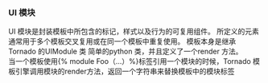 ### UI 模块  
UI 模块是封装模板中所包含的标记，样式以及行为的可复用组件。
所定义的元素通常用于多个模板交叉复用或在同一个模板中重复使用。
模板本身是继承Tornado 的UIModule 类 简单的python 类，并且定义了一个render 方法。  
当一个模板使用{% module Foo（...）%}标签引用一个模块的时候，Tornado 模板引擎调用模块的render方法，返回一个字符串来替换模板中的模块标签
